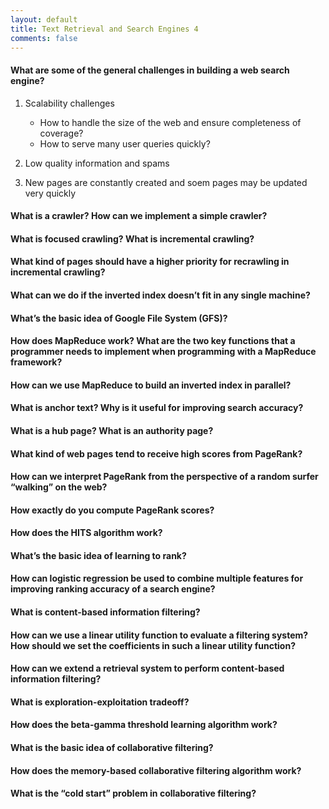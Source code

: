 ```yaml
---
layout: default
title: Text Retrieval and Search Engines 4
comments: false
---
```


#### What are some of the general challenges in building a web search engine?
  
1. Scalability challenges
  
   * How to handle the size of the web and ensure completeness of coverage?
   * How to serve many user queries quickly?

2. Low quality information and spams
3. New pages are constantly created and soem pages may be updated very quickly

#### What is a crawler? How can we implement a simple crawler?


#### What is focused crawling? What is incremental crawling?

#### What kind of pages should have a higher priority for recrawling in incremental crawling?
#### What can we do if the inverted index doesn’t fit in any single machine?
#### What’s the basic idea of Google File System (GFS)?
#### How does MapReduce work? What are the two key functions that a programmer needs to implement when programming with a MapReduce framework?
#### How can we use MapReduce to build an inverted index in parallel?
#### What is anchor text? Why is it useful for improving search accuracy?
#### What is a hub page? What is an authority page?
#### What kind of web pages tend to receive high scores from PageRank?
#### How can we interpret PageRank from the perspective of a random surfer “walking” on the web?
#### How exactly do you compute PageRank scores?
#### How does the HITS algorithm work?
#### What’s the basic idea of learning to rank?
#### How can logistic regression be used to combine multiple features for improving ranking accuracy of a search engine?
#### What is content-based information filtering?
#### How can we use a linear utility function to evaluate a filtering system? How should we set the coefficients in such a linear utility function?
#### How can we extend a retrieval system to perform content-based information filtering?
#### What is exploration-exploitation tradeoff?
#### How does the beta-gamma threshold learning algorithm work?
#### What is the basic idea of collaborative filtering?
#### How does the memory-based collaborative filtering algorithm work?
#### What is the “cold start” problem in collaborative filtering?
